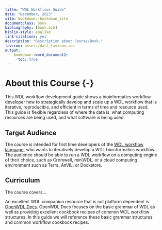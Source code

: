 ```yaml
---
title: "WDL Workflows Guide"
date: "December, 2023"
site: bookdown::bookdown_site
documentclass: book
bibliography: [book.bib]
biblio-style: apalike
link-citations: yes
description: "Description about Course/Book."
favicon: assets/dasl_favicon.ico
output:
    bookdown::word_document2:
      toc: true
---
```


# About this Course {-}

This WDL workflow development guide shows a bioinformatics workflow developer how to strategically develop and scale up a WDL workflow that is iterative, reproducible, and efficient in terms of time and resource used. This guide is flexible regardless of where the data is, what computing resources are being used, and what software is being used. 

## Target Audience

The course is intended for first time developers of the [WDL workflow language](https://github.com/openwdl/wdl), who wants to iteratively develop a WDL bioinformatics workflow. The audience should be able to run a WDL workflow on a computing engine of their choice, such as Cromwell, miniWDL, or a cloud computing environment such as Terra, AnVIL, or Dockstore. 

## Curriculum

The course covers...


An excellent WDL companion resource that is not platform dependent is [OpenWDL Docs](https://docs.openwdl.org/en/stable/). OpenWDL Docs focuses on the basic grammar of WDL as well as providing excellent cookbook recipes of common WDL workflow structures. In this guide we will reference these basic grammar structures and common workflow cookbook recipes.
